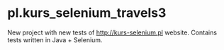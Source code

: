 # pl.kurs_selenium_travels3
New project with new tests of http://kurs-selenium.pl website.
Contains tests written in Java + Selenium.
